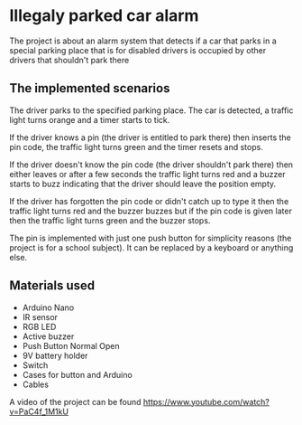 # Illegaly parked car alarm

The project is about an alarm system  that detects if a car that parks in a special parking place that is for disabled drivers is occupied by other drivers that shouldn't park there

## The implemented scenarios

The driver parks to the specified parking place. The car is detected, a traffic light turns orange and a timer starts to tick.

If the driver knows a pin (the driver is entitled to park there) then inserts the pin code, the traffic light turns green and the timer resets and stops.

If  the driver doesn't know the pin code (the driver shouldn't park there) then either leaves or after a few seconds the traffic light turns red and a buzzer starts to buzz indicating that 
the driver should leave the position empty.

If the driver has forgotten the pin code or didn't catch up to type it then the traffic light turns red and the buzzer buzzes but if the pin code is given later then the traffic light
turns green and the buzzer stops.

The pin is implemented with just one push button for simplicity reasons (the project is for a school subject). It can be replaced by a keyboard or anything else. 

## Materials used

* Arduino Nano
* IR sensor
* RGB LED
* Active buzzer
* Push Button Normal Open
* 9V battery holder
* Switch
* Cases for button and Arduino
* Cables

A video of the project can be found
https://www.youtube.com/watch?v=PaC4f_1M1kU 
